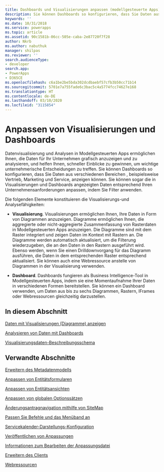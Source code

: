 ```yaml
---
title: Dashboards und Visualisierungen anpassen (modellgesteuerte Apps) Startseite | Microsoft Docs
description: Sie können Dashboards so konfigurieren, dass Sie Daten aus verschiedenen Bereichen von Dynamics 365, beispielsweise Vertrieb, Marketing und Service anzeigen können. Sie können sogar die in Visualisierungen und Dashboards angezeigten Daten entsprechend Ihren Unternehmensanforderungen anpassen, indem Sie Filter anwenden.
keywords: ''
ms.date: 10/31/2018
ms.service: powerapps
ms.topic: article
ms.assetid: 90c1581b-06cc-505e-caba-2e87720f7f28
author: Nkrb
ms.author: nabuthuk
manager: shilpas
ms.reviewer: ''
search.audienceType:
- developer
search.app:
- PowerApps
- D365CE
ms.openlocfilehash: c6a1be2be5bda302dcdbaebf57cfb3b50cc71b14
ms.sourcegitcommit: 5701e7a755fade6c3bac5c4a5774fcc74627e168
ms.translationtype: HT
ms.contentlocale: de-DE
ms.lasthandoff: 03/10/2020
ms.locfileid: "3115854"
---
```

# <a name="customize-visualizations-and-dashboards"></a>Anpassen von Visualisierungen und Dashboards

<!-- https://docs.microsoft.com/dynamics365/customer-engagement/developer/customize-dev/customize-visualizations-dashboards -->

Datenvisualisierung und Analysen in Modellgesteuerten Apps ermöglichen Ihnen, die Daten für Ihr Unternehmen grafisch anzuzeigen und zu analysieren, und helfen Ihnen, schneller Einblicke zu gewinnen, um wichtige unternehmerische Entscheidungen zu treffen. Sie können Dashboards so konfigurieren, dass Sie Daten aus verschiedenen Bereichen , beispielsweise Vertrieb, Marketing und Service, anzeigen können. Sie können sogar die in Visualisierungen und Dashboards angezeigten Daten entsprechend Ihren Unternehmensanforderungen anpassen, indem Sie Filter anwenden.  
  
 Die folgenden Elemente konstituieren die Visualisierungs-und Analysefähigkeiten:  
  
- **Visualisierung**. Visualisierungen ermöglichen Ihnen, Ihre Daten in Form von Diagrammen anzuzeigen. Diagramme ermöglichen Ihnen, die aggregierte oder nicht-aggregierte Zusammenfassung von Rasterdaten in Modellgesteuerten Apps anzuzeigen. Die Diagramme sind mit dem Raster integriert und zeigen Daten im Kontext mit Rastern an. Die Diagramme werden automatisch aktualisiert, um die Filterung wiederzugeben, die an den Daten in den Rastern ausgeführt wird. Ebenso werden, wenn Sie einen Drilldownvorgang für das Diagramm ausführen, die Daten in dem entsprechenden Raster entsprechend aktualisiert. Sie können auch eine Webressource anstelle von Diagrammen in der Visualisierung verwenden.  
  
- **Dashboard**. Dashboards fungieren als Business Intelligence-Tool in Modellgesteuerten Apps, indem sie eine Momentaufnahme Ihrer Daten in verschiedenen Formen bereitstellen. Sie können ein Dashboard verwenden, um Daten aus bis zu sechs Diagrammen, Rastern, IFrames oder Webressourcen gleichzeitig darzustellen.  
  
## <a name="in-this-section"></a>In diesem Abschnitt  
 [Daten mit Visualisierungen (Diagramme) anzeigen](view-data-with-visualizations-charts.md)  
  
 [Analysieren von Daten mit Dashboards](analyze-data-with-dashboards.md)  
  
 [Visualisierungsdaten-Beschreibungsschema](visualization-data-description-schema.md)  
  
## <a name="related-sections"></a>Verwandte Abschnitte  
 [Erweitern des Metadatenmodells](/dynamics365/customer-engagement/developer/org-service/use-organization-service-metadata)  <!-- TODO Need to update relevant powerapps repo link-->
  
 [Anpassen von Entitätsformularen](customize-entity-forms.md)  
  
 [Anpassen von Entitätsansichten](customize-entity-views.md)  
  
 [Anpassen von globalen Optionssätzen](/dynamics365/customer-engagement/developer/org-service/customize-global-option-sets)  <!-- TODO Need to update relevant powerapps repo link-->
  
 [Änderungsantragnavigation mithilfe von SiteMap](/dynamics365/customer-engagement/developer/customize-dev/change-application-navigation-using-sitemap)  <!-- TODO Need to update relevant powerapps repo link-->
  
 [Passen Sie Befehle und das Menüband an](customize-commands-ribbon.md)  
  
 [Servicekalender-Darstellungs-Konfiguration](/dynamics365/customer-engagement/developer/customize-dev/service-calendar-appearance-configuration)  <!-- TODO Need to update relevant powerapps repo link-->
  
 [Veröffentlichen von Anpassungen](publish-customizations.md)  
  
 [Informationen zum Bearbeiten der Anpassungsdatei](when-edit-customization-file.md)  
  
 [Erweitern des Clients](/dynamics365/customer-engagement/developer/extend-client)  <!-- TODO Need to update relevant powerapps repo link-->
  
 [Webressourcen](web-resources.md)
